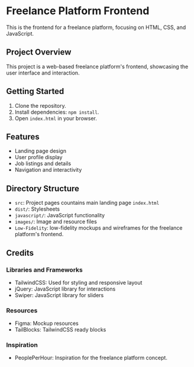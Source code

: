# Freelance Platform Frontend

This is the frontend for a freelance platform, focusing on HTML, CSS, and JavaScript.

## Project Overview

This project is a web-based freelance platform's frontend, showcasing the user interface and interaction.

## Getting Started

1. Clone the repository.
2. Install dependencies: `npm install`.
3. Open `index.html` in your browser.

## Features

- Landing page design
- User profile display
- Job listings and details
- Navigation and interactivity

## Directory Structure

- `src`: Project pages countains main landing page `index.html`
- `dist/`: Stylesheets
- `javascript/`: JavaScript functionality
- `images/`: Image and resource files
- `Low-Fidelity`: low-fidelity mockups and wireframes for the freelance platform's frontend.

## Credits

### Libraries and Frameworks

- TailwindCSS: Used for styling and responsive layout
- jQuery: JavaScript library for interactions
- Swiper: JavaScript library for sliders

### Resources

- Figma: Mockup resources
- TailBlocks: TailwindCSS ready blocks

### Inspiration

- PeoplePerHour: Inspiration for the freelance platform concept.
